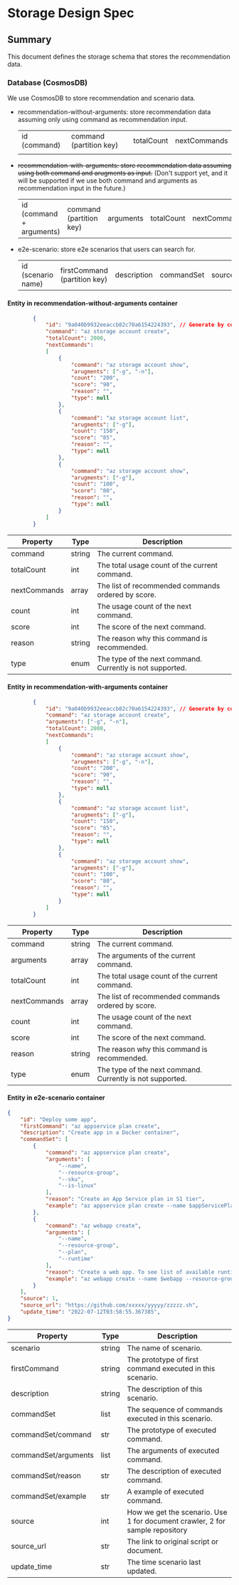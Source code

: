 # Storage Design Spec

## Summary

This document defines the storage schema that stores the recommendation data.

### Database (CosmosDB)
We use CosmosDB to store recommendation and scenario data.

- recommendation-without-arguments: store recommendation data assuming only using command as recommendation input.

  |   |   |   |   |
  |---|---|---|---|
  | id (command) | command (partition key) | totalCount | nextCommands |
  |   |   |   |   |

- ~~recommendation-with-arguments: store recommendation data assuming using both command and arugments as input.~~ (Don't support yet, and it will be supported if we use both command and arguments as recommendation input in the future.)

  |   |   |   |   |   |
  |---|---|---|---|---|
  | id (command + arguments) | command (partition key) | arguments | totalCount | nextCommands |

- e2e-scenario: store e2e scenarios that users can search for.

  |   |   |   |   |   | | |
  |---|---|---|---|---| --- |---|
  | id (scenario name) | firstCommand (partition key) | description | commandSet | source | source_url | update_time |

#### Entity in recommendation-without-arguments container
       

```json
        {
            "id": "9a040b9932eeaccb82c70a6154224393", // Generate by command
            "command": "az storage account create",
            "totalCount": 2000,
            "nextCommands":
            [
                {
                    "command": "az storage account show",
                    "arugments": ["-g", "-n"],
                    "count": "200",
                    "score": "90",
                    "reason": "",
                    "type": null
                },
                {
                    "command": "az storage account list",
                    "arugments": ["-g"],
                    "count": "150",
                    "score": "85",
                    "reason": "",
                    "type": null
                },
                {
                    "command": "az storage account show",
                    "arugments": ["-g"],
                    "count": "100",
                    "score": "80",
                    "reason": "",
                    "type": null
                }
            ]
        }
```

  | Property | Type | Description |
  | ------ | ------ | ------ |
  | command | string | The current command. |
  | totalCount | int | The total usage count of the current command. |
  | nextCommands | array | The list of recommended commands ordered by score. |
  | count | int | The usage count of the next command. |
  | score | int | The score of the next command. |
  | reason | string | The reason why this command is recommended. |
  | type | enum | The type of the next command. Currently is not supported. |


#### Entity in recommendation-with-arguments container
       

```json
        {
            "id": "9a040b9932eeaccb82c70a6154224393", // Generate by command + arguments
            "command": "az storage account create",
            "arguments": ["-g", "-n"],
            "totalCount": 2000,
            "nextCommands":
            [
                {
                    "command": "az storage account show",
                    "arugments": ["-g", "-n"],
                    "count": "200",
                    "score": "90",
                    "reason": "",
                    "type": null
                },
                {
                    "command": "az storage account list",
                    "arugments": ["-g"],
                    "count": "150",
                    "score": "85",
                    "reason": "",
                    "type": null
                },
                {
                    "command": "az storage account show",
                    "arugments": ["-g"],
                    "count": "100",
                    "score": "80",
                    "reason": "",
                    "type": null
                }
            ]
        }
```

  | Property | Type | Description |
  | ------ | ------ | ------ |
  | command | string | The current command. |
  | arguments | array | The arguments of the current command. |
  | totalCount | int | The total usage count of the current command. |
  | nextCommands | array | The list of recommended commands ordered by score. |
  | count | int | The usage count of the next command. |
  | score | int | The score of the next command. |
  | reason | string | The reason why this command is recommended. |
  | type | enum | The type of the next command. Currently is not supported. |

#### Entity in e2e-scenario container

```json
{
    "id": "Deploy some app",
    "firstCommand": "az appservice plan create",
    "description": "Create app in a Docker container",
    "commandSet": [
        {
            "command": "az appservice plan create",
            "arguments": [
                "--name",
                "--resource-group",
                "--sku",
                "--is-linux"
            ],
            "reason": "Create an App Service plan in S1 tier",
            "example": "az appservice plan create --name $appServicePlan --resource-group $resourceGroup --sku S1 --is-linux"
        },
        {
            "command": "az webapp create",
            "arguments": [
                "--name",
                "--resource-group",
                "--plan",
                "--runtime"
            ],
            "reason": "Create a web app. To see list of available runtimes, run 'az webapp list-runtimes --linux'",
            "example": "az webapp create --name $webapp --resource-group $resourceGroup --plan $appServicePlan --runtime NODE|14-lts"
        }
    ],
    "source": 1,
    "source_url": "https://github.com/xxxxx/yyyyy/zzzzz.sh",
    "update_time": "2022-07-12T03:58:55.367385",
}
```

  | Property | Type | Description |
  | ------ | ------ | ------ |
  | scenario | string | The name of scenario. |
  | firstCommand | string | The prototype of first command executed in this scenario. |
  | description | string | The description of this scenario. |
  | commandSet | list | The sequence of commands executed in this scenario. |
  | commandSet/command | str | The prototype of executed command. |
  | commandSet/arguments | list | The arguments of executed command. |
  | commandSet/reason | str | The description of executed command. |
  | commandSet/example | str | A example of executed command. |
  | source | int | How we get the scenario. Use 1 for document crawler, 2 for sample repository |
  | source_url | str | The link to original script or document. |
  | update_time | str | The time scenario last updated. |